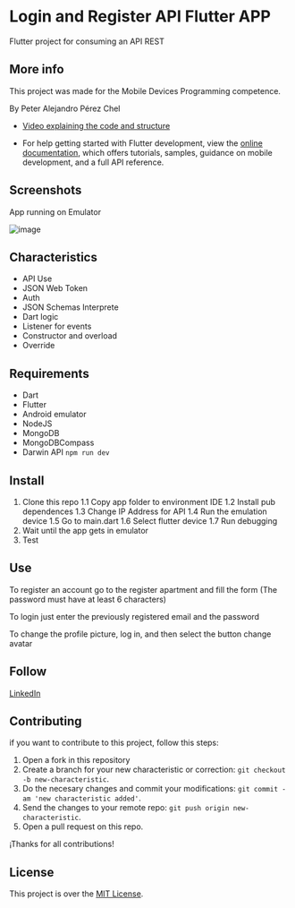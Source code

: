 # Login and Register API Flutter APP

Flutter project for consuming an API REST 

## More info

This project was made for the Mobile Devices Programming competence.

By Peter Alejandro Pérez Chel

- [Video explaining the code and structure](https://youtu.be/oXGVGGDW3BE)

- For help getting started with Flutter development, view the [online documentation](https://docs.flutter.dev/), which offers tutorials, samples, guidance on mobile development, and a full API reference.

## Screenshots

App running on Emulator

![image](https://github.com/PeterPerez01/flutter_api_curso/assets/56180954/625d2829-1d94-409f-98d0-ff8fc3deb8d6)



## Characteristics
- API Use
- JSON Web Token
- Auth
- JSON Schemas Interprete
- Dart logic
- Listener for events
- Constructor and overload
- Override

## Requirements
- Dart
- Flutter
- Android emulator
- NodeJS
- MongoDB
- MongoDBCompass
- Darwin API  `npm run dev`

## Install

1. Clone this repo
  1.1 Copy app folder to environment IDE
  1.2 Install pub dependences
  1.3 Change IP Address for API
  1.4 Run the emulation device
  1.5 Go to main.dart
  1.6 Select flutter device
  1.7 Run debugging
2. Wait until the app gets in emulator
3. Test

## Use

To register an account go to the register apartment and fill the form (The password must have at least 6 characters)

To login just enter the previously registered email and the password

To change the profile picture, log in, and then select the button change avatar


## Follow

[LinkedIn](https://www.linkedin.com/in/peter-perez01/)


## Contributing

if you want to contribute to this project, follow this steps:

1. Open a fork in this repository
2. Create a branch for your new characteristic or correction: `git checkout -b new-characteristic`.
3. Do the necesary changes and commit your modifications: `git commit -am 'new characteristic added'`.
4. Send the changes to your remote repo: `git push origin new-characteristic`.
5. Open a pull request on this repo.

¡Thanks for all contributions!

## License

This project is over the  [MIT License](LICENSE).
